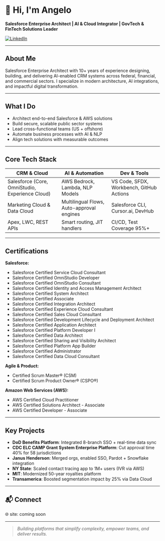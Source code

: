 <!-- GitHub README: Angelo Afanou -->

# 👋 Hi, I'm Angelo  
**Salesforce Enterprise Architect | AI & Cloud Integrator | GovTech & FinTech Solutions Leader**

[![LinkedIn](https://img.shields.io/badge/LinkedIn-Angelo-blue?logo=linkedin)](https://www.linkedin.com/in/angeloafanou)

---

## About Me
Salesforce Enterprise Architect with 10+ years of experience designing, building, and delivering AI-enabled CRM systems across federal, financial, and commercial sectors. I specialize in modern architecture, AI integrations, and impactful digital transformation.

---

## What I Do
- Architect end-to-end Salesforce & AWS solutions
- Build secure, scalable public sector systems  
- Lead cross-functional teams (US + offshore)  
- Automate business processes with AI & NLP  
- Align tech solutions with measurable outcomes

---

## Core Tech Stack

| CRM & Cloud | AI & Automation | Dev & Tools |
|-------------|-----------------|-------------|
| Salesforce (Core, OmniStudio, Experience Cloud) | AWS Bedrock, Lambda, NLP Models | VS Code, SFDX, Workbench, GitHub Actions |
| Marketing Cloud & Data Cloud | Multilingual Flows, Auto-approval engines | Salesforce CLI, Cursor.ai, DevHub |
| Apex, LWC, REST APIs | Smart routing, JIT handlers | CI/CD, Test Coverage 95%+ |

---

## Certifications

**Salesforce:**
- Salesforce Certified Service Cloud Consultant
- Salesforce Certified OmniStudio Developer
- Salesforce Certified OmniStudio Consultant
- Salesforce Certified Identity and Access Management Architect
- Salesforce Certified System Architect
- Salesforce Certified Associate
- Salesforce Certified Integration Architect
- Salesforce Certified Experience Cloud Consultant
- Salesforce Certified Sales Cloud Consultant
- Salesforce Certified Development Lifecycle and Deployment Architect
- Salesforce Certified Application Architect
- Salesforce Certified Platform Developer I
- Salesforce Certified Data Architect
- Salesforce Certified Sharing and Visibility Architect
- Salesforce Certified Platform App Builder
- Salesforce Certified Administrator
- Salesforce Certified Data Cloud Consultant

**Agile & Product:**
- Certified Scrum Master® (CSM)
- Certified Scrum Product Owner® (CSPO®)

**Amazon Web Services (AWS):**
- AWS Certified Cloud Practitioner
- AWS Certified Solutions Architect - Associate
- AWS Certified Developer - Associate

---

## Key Projects

- **DoD Benefits Platform**: Integrated 8-branch SSO + real-time data sync  
- **CDC ELC CAMP Grant System Enterprise Platform**: Cut approval time 40% for 58 jurisdictions  
- **Janus Henderson**: Merged orgs, enabled SSO, Pardot + Snowflake integration  
- **NY State**: Scaled contact tracing app to 1M+ users (IVR via AWS)  
- **MIT**: Modernized 50-year royalties platform  
- **Transamerica**: Boosted segmentation impact by 25% via Data Cloud

---

## 📬 Connect
🌐 site: coming soon

---

> *Building platforms that simplify complexity, empower teams, and deliver results.*

